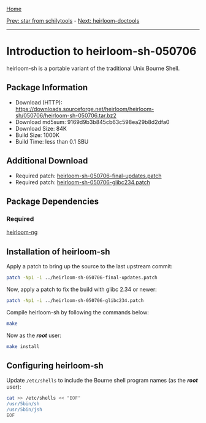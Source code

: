 [Home](../)

[Prev: star from schilytools](./3-star.md) - [Next: heirloom-doctools](./5-heirloom-doctools.md)

***

# Introduction to heirloom-sh-050706
heirloom-sh is a portable variant of the traditional Unix Bourne Shell.

## Package Information
- Download (HTTP): https://downloads.sourceforge.net/heirloom/heirloom-sh/050706/heirloom-sh-050706.tar.bz2
- Download md5sum: 9169d9b3b845cb63c598ea29b8d2dfa0
- Download Size: 84K
- Build Size: 1000K
- Build Time: less than 0.1 SBU

## Additional Download
- Required patch: [heirloom-sh-050706-final-updates.patch](./patches/heirloom-sh/heirloom-sh-050706-final-updates.patch)
- Required patch: [heirloom-sh-050706-glibc234.patch](./patches/heirloom-sh/heirloom-sh-050706-glibc234.patch)

## Package Dependencies
### Required
  [heirloom-ng](./2-heirloom-ng.md)

## Installation of heirloom-sh
Apply a patch to bring up the source to the last upstream commit:
```Bash
patch -Np1 -i ../heirloom-sh-050706-final-updates.patch
```

Now, apply a patch to fix the build with glibc 2.34 or newer:
```Bash
patch -Np1 -i ../heirloom-sh-050706-glibc234.patch
```

Compile heirloom-sh by following the commands below:
```Bash
make
```

Now as the ***root*** user:
```Bash
make install
```
## Configuring heirloom-sh
Update ``/etc/shells`` to include the Bourne shell program names (as the ***root*** user):
```Bash
cat >> /etc/shells << "EOF"
/usr/5bin/sh
/usr/5bin/jsh
EOF
```
